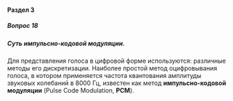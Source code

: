 #### Раздел 3

##### Вопрос 18

##### Суть импульсно-кодовой модуляции.

Для представления голоса в цифровой форме используются: различные методы его дискретизации. Наиболее простой метод оцифровывания голоса, в котором применяется частота квантования амплитуды звуковых колебаний в 8000 Гц, известен как метод **импульсно-кодовой модуляции** (Pulse Code Modulation, **РСМ**).
